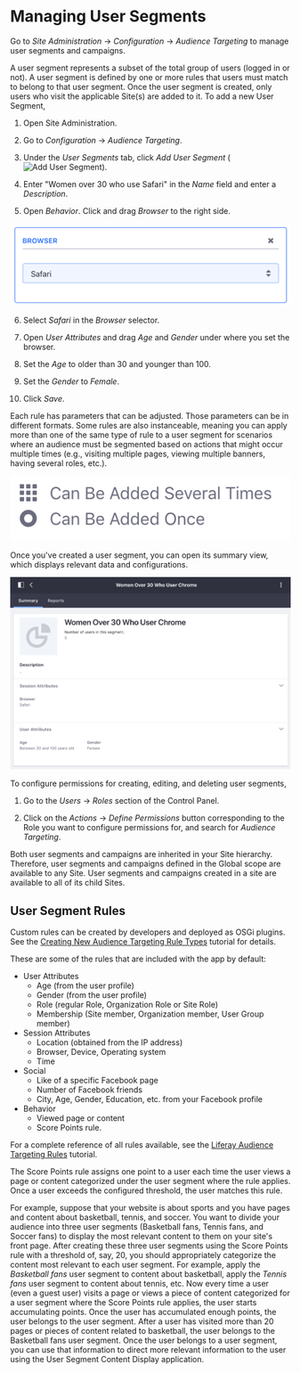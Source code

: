 # Managing User Segments [](id=managing-user-segments)

Go to *Site Administration* &rarr; *Configuration* &rarr; *Audience Targeting*
to manage user segments and campaigns.

A user segment represents a subset of the total group of users (logged in or
not). A user segment is defined by one or more rules that users must match to
belong to that user segment. Once the user segment is created, only users who
visit the applicable Site(s) are added to it. To add a new User Segment,

1.  Open Site Administration.

2.  Go to *Configuration* &rarr; *Audience Targeting*.

3.  Under the *User Segments* tab, click *Add User Segment* (![Add User Segment](../../images-dxp/icon-add.png)).

4.  Enter "Women over 30 who use Safari" in the *Name* field and enter a 
    *Description*.

5.  Open *Behavior*. Click and drag *Browser* to the right side.

![Figure 1: After applying the rule, click the rule to expand/collapse it.](../../images-dxp/audience-targeting-rules.png)

6.  Select *Safari* in the *Browser* selector.

7.  Open *User Attributes* and drag *Age* and *Gender* under where you set the
    browser.
 
8.  Set the *Age* to older than 30 and younger than 100.

9.  Set the *Gender* to *Female*.

10. Click *Save*.

Each rule has parameters that can be adjusted. Those parameters can be in
different formats. Some rules are also instanceable, meaning you can apply more
than one of the same type of rule to a user segment for scenarios where an
audience must be segmented based on actions that might occur multiple times
(e.g., visiting multiple pages, viewing multiple banners, having several roles,
etc.).

![Figure 2: Instanceable and non-instanceable rules have different icons.](../../images-dxp/instanceable-icons.png)

Once you've created a user segment, you can open its summary view, which
displays relevant data and configurations.

![Figure 3: Select a pre-existing user segment to view its Summary page.](../../images-dxp/user-segment-summary.png)

To configure permissions for creating, editing, and deleting user segments,

1.  Go to the *Users* &rarr; *Roles* section of the Control Panel.

2.  Click on the *Actions* &rarr; *Define Permissions* button corresponding to
    the Role you want to configure permissions for, and search for *Audience
    Targeting*.

Both user segments and campaigns are inherited in your Site hierarchy.
Therefore, user segments and campaigns defined in the Global scope are available
to any Site. User segments and campaigns created in a site are available to all
of its child Sites.

## User Segment Rules [](id=user-segment-rules)

Custom rules can be created by developers and deployed as OSGi plugins. See the
[Creating New Audience Targeting Rule Types](/develop/tutorials/-/knowledge_base/7-1/creating-new-audience-targeting-rule-types)
tutorial for details.
 
These are some of the rules that are included with the app by default:

- User Attributes
    - Age (from the user profile)
    - Gender (from the user profile)
    - Role (regular Role, Organization Role or Site Role)
    - Membership (Site member, Organization member, User Group member)
- Session Attributes
    - Location (obtained from the IP address)
    - Browser, Device, Operating system
    - Time
- Social
    - Like of a specific Facebook page
    - Number of Facebook friends
    - City, Age, Gender, Education, etc. from your Facebook profile
- Behavior
    - Viewed page or content
    - Score Points rule.

For a complete reference of all rules available, see the
[Liferay Audience Targeting Rules](/develop/tutorials/-/knowledge_base/7-1/liferay-audience-targeting-rules)
tutorial.

The Score Points rule assigns one point to a user each time the user views
a page or content categorized under the user segment where the rule 
applies. Once a user exceeds the configured threshold, the user matches this
rule. 

For example, suppose that your website is about sports and you have pages and
content about basketball, tennis, and soccer. You want to divide your audience
into three user segments (Basketball fans, Tennis fans, and Soccer fans) to
display the most relevant content to them on your site's front page. After
creating these three user segments using the Score Points rule with a threshold
of, say, 20, you should appropriately categorize the content most relevant to
each user segment. For example, apply the *Basketball fans* user segment to
content about basketball, apply the *Tennis fans* user segment to content about
tennis, etc. Now every time a user (even a guest user) visits a page or views
a piece of content categorized for a user segment where the Score Points rule
applies, the user starts accumulating points. Once the user has accumulated
enough points, the user belongs to the user segment. After a user has visited
more than 20 pages or pieces of content related to basketball, the user belongs
to the Basketball fans user segment. Once the user belongs to a user segment,
you can use that information to direct more relevant information to the user
using the User Segment Content Display application.
